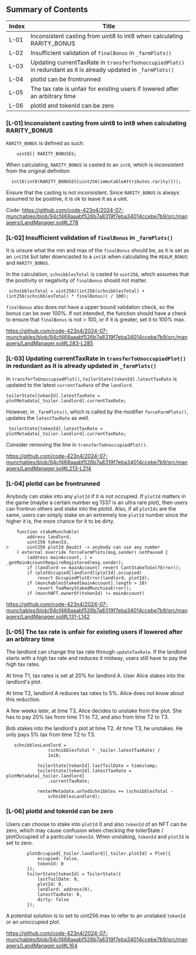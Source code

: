 ## Summary of Contents

| Index | Title                                                                                                           |
| ----- | --------------------------------------------------------------------------------------------------------------- |
| L-01  | Inconsistent casting from uint8 to int8 when calculating RARITY_BONUS                                           |
| L-02  | Insufficient validation of `finalBonus` in `_farmPlots()`                                                       |
| L-03  | Updating currentTaxRate in `transferToUnoccupiedPlot()` in redundant as it is already updated in `_farmPlots()` |
| L-04  | plotId can be frontrunned                                                                                       |
| L-05  | The tax rate is unfair for existing users if lowered after an arbitrary time                                    |
| L-06  | plotId and tokenId can be zero                                                                                  |

### [L-01] Inconsistent casting from uint8 to int8 when calculating RARITY_BONUS

`RARITY_BONUS` is defined as such:

```
    uint8[] RARITY_BONUSES;
```

When calculating, `RARITY_BONUS` is casted to an `int8`, which is inconsistent from the original definition

```
  int16(int8(RARITY_BONUSES[uint256(immutableAttributes.rarity)]));
```

Ensure that the casting is not inconsistent. Since `RARITY_BONUS` is always assumed to be positive, it is ok to leave it as a uint.

Code: https://github.com/code-423n4/2024-07-munchables/blob/94cf468aaabf526b7a8319f7eba34014ccebe7b9/src/managers/LandManager.sol#L278

### [L-02] Insufficient validation of `finalBonus` in `_farmPlots()`

It is unsure what the min and max of the `finalBonus` should be, as it is set as an `int256` but later downcasted to a `int16` when calculating the `REALM_BONUS` and `RARITY_BONUS`.

In the calculation, `schnibblesTotal` is casted to `uint256`, which assumes that the positivity or negativity of `finalBonus` should not matter.

```
 schnibblesTotal = uint256((int256(schnibblesTotal) + (int256(schnibblesTotal) * finalBonus)) / 100);
```

`finalBonus` also does not have a upper bound validation check, so the bonus can be over 100%. If not intended, the function should have a check to ensure that `finalBonus` is not > 100, or if it is greater, set it to 100% max.

https://github.com/code-423n4/2024-07-munchables/blob/94cf468aaabf526b7a8319f7eba34014ccebe7b9/src/managers/LandManager.sol#L283-L285

### [L-03] Updating currentTaxRate in `transferToUnoccupiedPlot()` in redundant as it is already updated in `_farmPlots()`

In `transferToUnoccupiedPlot()`, `toilerState[tokenId].latestTaxRate` is updated to the latest `currentTaxRate` of the `landlord`.

```
toilerState[tokenId].latestTaxRate = plotMetadata[_toiler.landlord].currentTaxRate;
```

However, in `_farmPlots()`, which is called by the modifier `forceFarmPlots()`, updates the `latestTaxRate` as well.

```
 toilerState[tokenId].latestTaxRate = plotMetadata[_toiler.landlord].currentTaxRate;
```

Consider removing the line in `transferToUnoccupiedPlot()`.

https://github.com/code-423n4/2024-07-munchables/blob/94cf468aaabf526b7a8319f7eba34014ccebe7b9/src/managers/LandManager.sol#L213-L214

### [L-04] plotId can be frontrunned

Anybody can stake into any `plotId` if it is not occupied. If `plotId` matters in the game (maybe a certain number eg 1337 is an ultra rare plot), then users can frontrun others and stake into the plotId. Also, if all `plotIds` are the same, users can simply stake on an extremely low `plotId` number since the higher it is, the more chance for it to be dirty.

```
    function stakeMunchable(
        address landlord,
        uint256 tokenId,
>       uint256 plotId @audit -> anybody can use any number
    ) external override forceFarmPlots(msg.sender) notPaused {
        (address mainAccount, ) = _getMainAccountRequireRegistered(msg.sender);
        if (landlord == mainAccount) revert CantStakeToSelfError();
        if (plotOccupied[landlord][plotId].occupied)
            revert OccupiedPlotError(landlord, plotId);
        if (munchablesStaked[mainAccount].length > 10)
            revert TooManyStakedMunchiesError();
        if (munchNFT.ownerOf(tokenId) != mainAccount)
```

https://github.com/code-423n4/2024-07-munchables/blob/94cf468aaabf526b7a8319f7eba34014ccebe7b9/src/managers/LandManager.sol#L131-L142

### [L-05] The tax rate is unfair for existing users if lowered after an arbitrary time

The landlord can change the tax rate through `updateTaxRate`. If the landlord starts with a high tax rate and reduces it midway, users still have to pay the high tax rates.

At time T1, tax rates is set at 20% for landlord A. User Alice stakes into the landlord's plot.

At time T2, landlord A reduces tax rates to 5%. Alice does not know about this reduction.

A few weeks later, at time T3, Alice decides to unstake from the plot. She has to pay 20% tax from time T1 to T2, and also from time T2 to T3.

Bob stakes into the landlord's plot at time T2. At time T3, he unstakes. He only pays 5% tax from time T2 to T3.

```
   schnibblesLandlord =
                (schnibblesTotal * _toiler.latestTaxRate) /
                1e18;

            toilerState[tokenId].lastToilDate = timestamp;
            toilerState[tokenId].latestTaxRate = plotMetadata[_toiler.landlord]
                .currentTaxRate;

            renterMetadata.unfedSchnibbles += (schnibblesTotal -
                schnibblesLandlord);
```

### [L-06] plotId and tokenId can be zero

Users can choose to stake into `plotId` 0 and also `tokenId` of an NFT can be zero, which may cause confusion when checking the toilerState / plotOccupied of a particular `tokenId`. When unstaking, `tokenId` and `plotId` is set to zero.

```
        plotOccupied[_toiler.landlord][_toiler.plotId] = Plot({
            occupied: false,
            tokenId: 0
        });
        toilerState[tokenId] = ToilerState({
            lastToilDate: 0,
            plotId: 0,
            landlord: address(0),
            latestTaxRate: 0,
            dirty: false
        });
```

A potential solution is to set to uint256.max to refer to an unstaked `tokenId` or an unoccupied plot.

https://github.com/code-423n4/2024-07-munchables/blob/94cf468aaabf526b7a8319f7eba34014ccebe7b9/src/managers/LandManager.sol#L164
